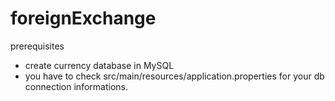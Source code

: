 # foreignExchange

prerequisites 

- create currency database in MySQL
- you have to check src/main/resources/application.properties for your db connection informations.
